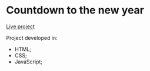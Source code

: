 # Countdown to the new year

[Live project](https://cortelucas.github.io/vanillaJS_projects/project02_Regressive_Count/)

Project developed in:
  - HTML;
  - CSS;
  - JavaScript;
  